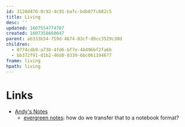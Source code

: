 ```yaml
---
id: 3120d470-0c92-4c91-bafc-bdb07fc682c5
title: Living
desc: ''
updated: 1607554774707
created: 1607358660047
parent: ab333b54-759d-4674-83cf-d0cc3529c38d
children:
  - 0774cdb9-a738-4fd6-bf7e-4b496bf2fa6b
  - bb372f91-d1b2-46d8-8339-6bc061194677
fname: living
hpath: living
---
```

# Links

- [Andy's Notes](https://notes.andymatuschak.org)
  - [evergreen notes](https://notes.andymatuschak.org/z4SDCZQeRo4xFEQ8H4qrSqd68ucpgE6LU155C): how do we transfer that to a notebook format?

